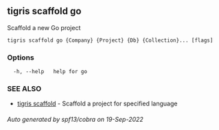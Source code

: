 ## tigris scaffold go

Scaffold a new Go project

```
tigris scaffold go {Company} {Project} {Db} {Collection}... [flags]
```

### Options

```
  -h, --help   help for go
```

### SEE ALSO

- [tigris scaffold](tigris_scaffold.md) - Scaffold a project for specified language

###### Auto generated by spf13/cobra on 19-Sep-2022
